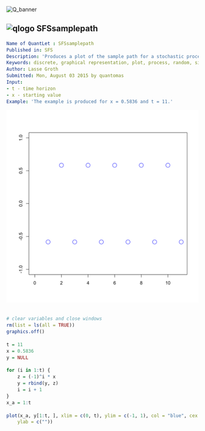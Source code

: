 
![Q_banner](https://github.com/QuantLet/Styleguide-and-Validation-procedure/blob/master/pictures/banner.png)

## ![qlogo](https://github.com/QuantLet/Styleguide-and-Validation-procedure/blob/master/pictures/qloqo.png) **SFSsamplepath**

```yaml
Name of QuantLet : SFSsamplepath
Published in: SFS
Description: 'Produces a plot of the sample path for a stochastic process X_t = (-1)^t * X, t = 1, 2,... with a random variable X.'
Keywords: discrete, graphical representation, plot, process, random, simulation, stochastic, stochastic-process, time-series
Author: Lasse Groth
Submitted: Mon, August 03 2015 by quantomas
Input:
- t - time horizon
- x - starting value
Example: 'The example is produced for x = 0.5836 and t = 11.'
```

![Picture1](SFSsamplepath-1.png)


```r

# clear variables and close windows
rm(list = ls(all = TRUE))
graphics.off()

t = 11
x = 0.5836
y = NULL

for (i in 1:t) {
    z = (-1)^i * x
    y = rbind(y, z)
    i = i + 1
}
x_a = 1:t

plot(x_a, y[1:t, ], xlim = c(0, t), ylim = c(-1, 1), col = "blue", cex = 2, xlab = c(""), 
    ylab = c(""))
 
```
